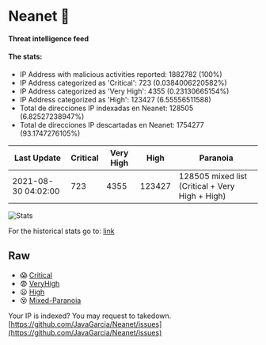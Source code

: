 # Neanet :hocho:
#### Threat intelligence feed
#### The stats:

- IP Address with malicious activities reported: 1882782 (100%)
- IP Address categorized as 'Critical':  723 (0.0384006220582%)
- IP Address categorized as 'Very High':  4355 (0.23130665154%)
- IP Address categorized as 'High':  123427 (6.55556511588)
- Total de direcciones IP indexadas en Neanet:  128505 (6.82527238947%)
- Total de direcciones IP descartadas en Neanet:  1754277 (93.1747276105%)

| Last Update | Critical | Very High | High | Paranoia |
| --- | --- | --- | --- | --- |
| 2021-08-30 04:02:00 | 723 | 4355 | 123427 | 128505 mixed list (Critical + Very High + High)|

![Stats](https://docs.google.com/spreadsheets/d/e/2PACX-1vSnaNMIXVabIpDJjufMlzH7poXnshF3mgd8Is1g9ytUEzVsP5my4Trn8f-xkoLLQ38xpL3HtmUexLo6/pubchart?oid=501124687&format=image)

For the historical stats go to: [link](/stats.csv)
## Raw
- :scream: [Critical](https://raw.githubusercontent.com/JavaGarcia/Neanet/master/blacklists/neanet_critical.txt)
- :fearful: [VeryHigh](https://raw.githubusercontent.com/JavaGarcia/Neanet/master/blacklists/neanet_veryHigh.txtt)
- :frowning: [High](https://raw.githubusercontent.com/JavaGarcia/Neanet/master/blacklists/neanet_high.txt)
- :dizzy_face: [Mixed-Paranoia](https://raw.githubusercontent.com/JavaGarcia/Neanet/master/blacklists/neanet_all.txt)


Your IP is indexed? You may request to takedown. [https://github.com/JavaGarcia/Neanet/issues](https://github.com/JavaGarcia/Neanet/issues)




























































































































































































































































































































































































































































































































































































































































































































































































































































































































































































































































































































































































































































































































































































































































































































































































































































































































































































































































































































































































































































































































































































































































































































































































































































































































































































































































































































































































































































































































































































































































































































































































































































































































































































































































































































































































































































































































































































































































































































































































































































































































































































































































































































































































































































































































































































































































































































































































































































































































































































































































































































































































































































































































































































































































































































































































































































































































































































































































































































































































































































































































































































































































































































































































































































































































































































































































































































































































































































































































































































































































































































































































































































































































































































































































































































































































































































































































































































































































































































































































































































































































































































































































































































































































































































































































































































